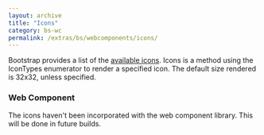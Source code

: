 ```yaml
---
layout: archive
title: "Icons"
category: bs-wc
permalink: /extras/bs/webcomponents/icons/
---
```

Bootstrap provides a list of the [available icons](https://icons.getbootstrap.com/#icons). Icons is a method using the IconTypes enumerator to render a specified icon. The default size rendered is 32x32, unless specified.

### Web Component

<script type="text/javascript" src="https://unpkg.com/gd-sprest-bs-wc/dist/gd-sprest-bs-icons.js"></script>

The icons haven't been incorporated with the web component library. This will be done in future builds.
<!-- TODO -->

```html
```